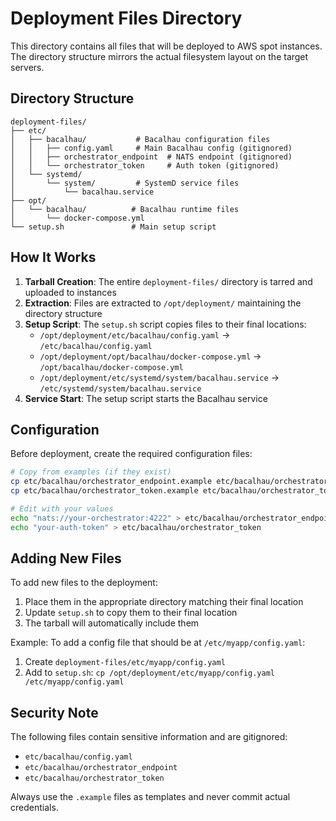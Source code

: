 # Deployment Files Directory

This directory contains all files that will be deployed to AWS spot instances. The directory structure mirrors the actual filesystem layout on the target servers.

## Directory Structure

```
deployment-files/
├── etc/
│   ├── bacalhau/           # Bacalhau configuration files
│   │   ├── config.yaml     # Main Bacalhau config (gitignored)
│   │   ├── orchestrator_endpoint  # NATS endpoint (gitignored)
│   │   └── orchestrator_token     # Auth token (gitignored)
│   └── systemd/
│       └── system/         # SystemD service files
│           └── bacalhau.service
├── opt/
│   └── bacalhau/          # Bacalhau runtime files
│       └── docker-compose.yml
└── setup.sh               # Main setup script
```

## How It Works

1. **Tarball Creation**: The entire `deployment-files/` directory is tarred and uploaded to instances
2. **Extraction**: Files are extracted to `/opt/deployment/` maintaining the directory structure
3. **Setup Script**: The `setup.sh` script copies files to their final locations:
   - `/opt/deployment/etc/bacalhau/config.yaml` → `/etc/bacalhau/config.yaml`
   - `/opt/deployment/opt/bacalhau/docker-compose.yml` → `/opt/bacalhau/docker-compose.yml`
   - `/opt/deployment/etc/systemd/system/bacalhau.service` → `/etc/systemd/system/bacalhau.service`
4. **Service Start**: The setup script starts the Bacalhau service

## Configuration

Before deployment, create the required configuration files:

```bash
# Copy from examples (if they exist)
cp etc/bacalhau/orchestrator_endpoint.example etc/bacalhau/orchestrator_endpoint
cp etc/bacalhau/orchestrator_token.example etc/bacalhau/orchestrator_token

# Edit with your values
echo "nats://your-orchestrator:4222" > etc/bacalhau/orchestrator_endpoint
echo "your-auth-token" > etc/bacalhau/orchestrator_token
```

## Adding New Files

To add new files to the deployment:

1. Place them in the appropriate directory matching their final location
2. Update `setup.sh` to copy them to their final location
3. The tarball will automatically include them

Example: To add a config file that should be at `/etc/myapp/config.yaml`:
1. Create `deployment-files/etc/myapp/config.yaml`
2. Add to `setup.sh`: `cp /opt/deployment/etc/myapp/config.yaml /etc/myapp/config.yaml`

## Security Note

The following files contain sensitive information and are gitignored:
- `etc/bacalhau/config.yaml`
- `etc/bacalhau/orchestrator_endpoint`
- `etc/bacalhau/orchestrator_token`

Always use the `.example` files as templates and never commit actual credentials.
